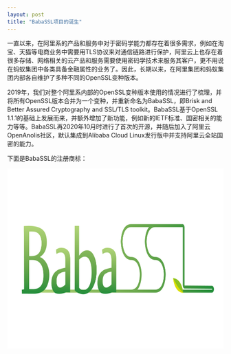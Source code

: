 ```yaml
---
layout: post
title: "BabaSSL项目的诞生"
---
```

一直以来，在阿里系的产品和服务中对于密码学能力都存在着很多需求，例如在淘宝、天猫等电商业务中需要用TLS协议来对通信链路进行保护，阿里云上也存在着很多存储、网络相关的云产品和服务需要使用密码学技术来服务其客户，更不用说在蚂蚁集团中各类具备金融属性的业务了。因此，长期以来，在阿里集团和蚂蚁集团内部各自维护了多种不同的OpenSSL变种版本。

2019年，我们对整个阿里系内部的OpenSSL变种版本使用的情况进行了梳理，并将所有OpenSSL版本合并为一个变种，并重新命名为BabaSSL，即Brisk and Better Assured Cryptography and SSL/TLS toolkit。BabaSSL基于OpenSSL 1.1.1的基础上发展而来，并额外增加了新功能，例如新的IETF标准、国密相关的能力等等。BabaSSL再2020年10月时进行了首次的开源，并随后加入了阿里云OpenAnolis社区，默认集成到Alibaba Cloud Linux发行版中并支持阿里云全站国密的能力。

下面是BabaSSL的注册商标：

<span id="img1"><img src="/images/Babassl-logo-1.png" alt="logo" width="867" height="419"  /></span>
